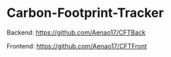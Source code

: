 # Carbon-Footprint-Tracker

Backend: https://github.com/Aenao17/CFTBack

Frontend: https://github.com/Aenao17/CFTFront
